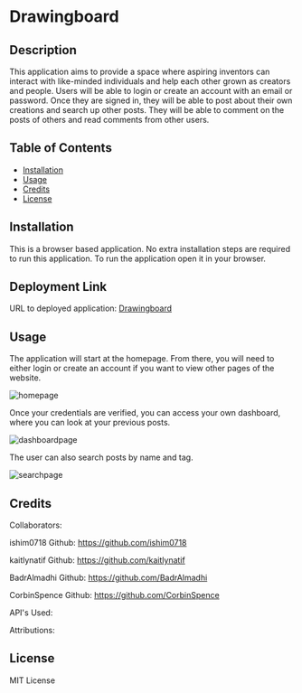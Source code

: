 # Drawingboard

## Description

This application aims to provide a space where aspiring inventors can interact with like-minded individuals and help each other grown as creators and people. Users will be able to login or create an account with an email or password. Once they are signed in, they will be able to post about their own creations and search up other posts. They will be able to comment on the posts of others and read comments from other users.

## Table of Contents

- [Installation](#installation)
- [Usage](#usage)
- [Credits](#credits)
- [License](#license)

## Installation

This is a browser based application. No extra installation steps are required to run this application. To run the application open it in your browser.


## Deployment Link

URL to deployed application:
[Drawingboard](https://stark-sands-62559.herokuapp.com/)


## Usage

The application will start at the homepage. From there, you will need to either login or create an account if you want to view other pages of the website.

![homepage](https://github.com/CorbinSpence/Drawing-Board/assets/120424655/db8f3e7e-8999-4bf8-ac4b-b41f0de6b418)


Once your credentials are verified, you can access your own dashboard, where you can look at your previous posts.

![dashboardpage](https://github.com/CorbinSpence/Drawing-Board/assets/120424655/95ecbc9f-aab0-4620-bfe6-1ab3a21fe236)


The user can also search posts by name and tag.

![searchpage](https://github.com/CorbinSpence/Drawing-Board/assets/120424655/0d63fe21-af49-44f4-8de7-7269d02f2a7f)


## Credits

Collaborators:

ishim0718
Github: https://github.com/ishim0718

kaitlynatif
Github: https://github.com/kaitlynatif

BadrAlmadhi
Github: https://github.com/BadrAlmadhi

CorbinSpence
Github: https://github.com/CorbinSpence



API's Used:




Attributions:  




## License

MIT License

